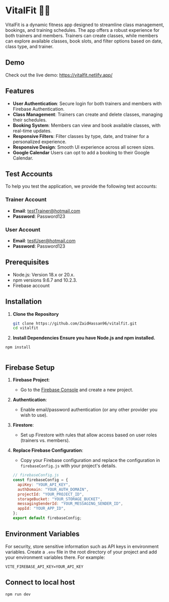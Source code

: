 # VitalFit 🏋️‍♂️

VitalFit is a dynamic fitness app designed to streamline class management, bookings, and training schedules. The app offers a robust experience for both trainers and members. Trainers can create classes, while members can explore available classes, book slots, and filter options based on date, class type, and trainer.

## Demo

Check out the live demo: https://vitalfit.netlify.app/

## Features

- **User Authentication**: Secure login for both trainers and members with Firebase Authentication.
- **Class Management**: Trainers can create and delete classes, managing their schedules.
- **Booking System**: Members can view and book available classes, with real-time updates.
- **Responsive Filters**: Filter classes by type, date, and trainer for a personalized experience.
- **Responsive Design**: Smooth UI experience across all screen sizes.
- **Google Calendar** Users can opt to add a booking to their Google Calendar.

## Test Accounts

To help you test the application, we provide the following test accounts:

### Trainer Account

- **Email**: testTrainer@hotmail.com
- **Password**: Password123

### User Account

- **Email**: testUser@hotmail.com
- **Password**: Password123

## Prerequisites

- Node.js: Version 18.x or 20.x.
- npm versions 9.6.7 and 10.2.3.
- Firebase account

## Installation

1. **Clone the Repository**

   ```bash
   git clone https://github.com/ZaidHassan96/vitalfit.git
   cd vitalfit


   ```

2. **Install Dependencies Ensure you have Node.js and npm installed.**

```
npm install


```

## Firebase Setup

1. **Firebase Project**:

   - Go to the [Firebase Console](https://console.firebase.google.com/) and create a new project.

2. **Authentication**:

   - Enable email/password authentication (or any other provider you wish to use).

3. **Firestore**:

   - Set up Firestore with rules that allow access based on user roles (trainers vs. members).

4. **Replace Firebase Configuration**:

   - Copy your Firebase configuration and replace the configuration in `firebaseConfig.js` with your project's details.

   ```javascript
   // firebaseConfig.js
   const firebaseConfig = {
     apiKey: "YOUR_API_KEY",
     authDomain: "YOUR_AUTH_DOMAIN",
     projectId: "YOUR_PROJECT_ID",
     storageBucket: "YOUR_STORAGE_BUCKET",
     messagingSenderId: "YOUR_MESSAGING_SENDER_ID",
     appId: "YOUR_APP_ID",
   };
   export default firebaseConfig;
   ```

## Environment Variables

For security, store sensitive information such as API keys in environment variables. Create a `.env` file in the root directory of your project and add your environment variables there. For example:

```
VITE_FIREBASE_API_KEY=YOUR_API_KEY
```

## Connect to local host

```
npm run dev
```
